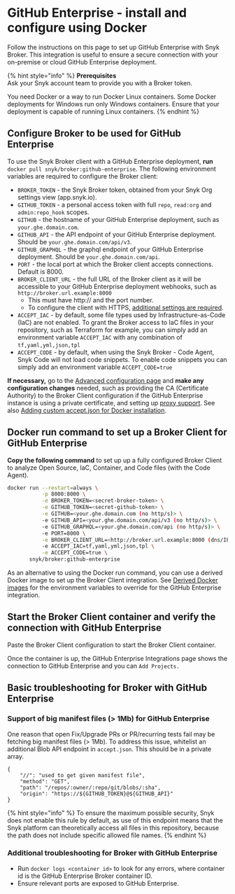 # GitHub Enterprise - install and configure using Docker

Follow the instructions on this page to set up GitHub Enterprise with Snyk Broker. This integration is useful to ensure a secure connection with your on-premise or cloud GitHub Enterprise deployment.

{% hint style="info" %}
**Prerequisites**\
Ask your Snyk account team to provide you with a Broker token.

You need Docker or a way to run Docker Linux containers. Some Docker deployments for Windows run only Windows containers. Ensure that your deployment is capable of running Linux containers.
{% endhint %}

## Configure Broker to be used for GitHub Enterprise

To use the Snyk Broker client with a GitHub Enterprise deployment, **run** `docker pull snyk/broker:github-enterprise`. The following environment variables are required to configure the Broker client:

* `BROKER_TOKEN` - the Snyk Broker token, obtained from your Snyk Org settings view (app.snyk.io).
* `GITHUB_TOKEN` - a personal access token with full `repo`, `read:org` and `admin:repo_hook` scopes.
* `GITHUB` - the hostname of your GitHub Enterprise deployment, such as `your.ghe.domain.com`.
* `GITHUB_API` - the API endpoint of your GitHub Enterprise deployment. Should be `your.ghe.domain.com/api/v3`.
* `GITHUB_GRAPHQL` - the graphql endpoint of your GitHub Enterprise deployment. Should be `your.ghe.domain.com/api`.
* `PORT` - the local port at which the Broker client accepts connections. Default is 8000.
* `BROKER_CLIENT_URL` - the full URL of the Broker client as it will be accessible to your GitHub Enterprise deployment webhooks, such as `http://broker.url.example:8000`
  * This must have http:// and the port number.&#x20;
  * To configure the client with HTTPS, [additional settings are required](https://docs.snyk.io/snyk-admin/snyk-broker/install-and-configure-broker-using-docker/advanced-configuration-for-snyk-broker-docker-installation/https-for-broker-client-with-docker).
* `ACCEPT_IAC` - by default, some file types used by Infrastructure-as-Code (IaC) are not enabled. To grant the Broker access to IaC files in your repository, such as Terraform for example, you can simply add an environment variable `ACCEPT_IAC` with any combination of `tf,yaml,yml,json,tpl`
* `ACCEPT_CODE` - by default, when using the Snyk Broker - Code Agent, Snyk Code will not load code snippets. To enable code snippets you can simply add an environment variable `ACCEPT_CODE=true`

**If necessary,** go to the [Advanced configuration page](advanced-configuration-for-snyk-broker-docker-installation/) and **make any configuration changes** needed, such as providing the CA (Certificate Authority) to the Broker Client configuration if the GitHub Enterprise instance is using a private certificate, and setting up [proxy support](https://docs.snyk.io/integrations/snyk-broker/set-up-snyk-broker/how-to-install-and-configure-your-snyk-broker-client#proxy-support). See also [Adding custom accept.json for Docker installation](advanced-configuration-for-snyk-broker-docker-installation/adding-custom-allowlist-for-docker-installation.md).

## Docker run command to set up a Broker Client for GitHub Enterprise

**Copy the following command** to set up up a fully configured Broker Client to analyze Open Source, IaC, Container, and Code files (with the Code Agent).

```bash
docker run --restart=always \
           -p 8000:8000 \
           -e BROKER_TOKEN=<secret-broker-token> \
           -e GITHUB_TOKEN=<secret-github-token> \
           -e GITHUB=<your.ghe.domain.com (no http/s)> \
           -e GITHUB_API=<your.ghe.domain.com/api/v3 (no http/s)> \
           -e GITHUB_GRAPHQL=<your.ghe.domain.com/api (no http/s)> \
           -e PORT=8000 \
           -e BROKER_CLIENT_URL=<http://broker.url.example:8000 (dns/IP:port)> \
           -e ACCEPT_IAC=tf,yaml,yml,json,tpl \
           -e ACCEPT_CODE=true \
       snyk/broker:github-enterprise
```

As an alternative to using the Docker run command, you can use a derived Docker image to set up the Broker Client integration. See [Derived Docker images](derived-docker-images-for-broker-client-integrations-and-container-registry-agent.md) for the environment variables to override for the GitHub Enterprise integration.

## Start the Broker Client container and verify the connection with GitHub Enterprise

Paste the Broker Client configuration to start the Broker Client container.

Once the container is up, the GitHub Enterprise Integrations page shows the connection to GitHub Enterprise and you can `Add Projects.`

## Basic troubleshooting for Broker with GitHub Enterprise

### **Support of big manifest files (> 1Mb) for GitHub Enterprise**

One reason that open Fix/Upgrade PRs or PR/recurring tests fail may be fetching big manifest files (> 1Mb). To address this issue, whitelist an additional Blob API endpoint in `accept.json`. This should be in a private array.

```
{
    "//": "used to get given manifest file",
    "method": "GET",
    "path": "/repos/:owner/:repo/git/blobs/:sha",
    "origin": "https://${GITHUB_TOKEN}@${GITHUB_API}"
}
```

{% hint style="info" %}
To ensure the maximum possible security, Snyk does not enable this rule by default, as use of this endpoint means that the Snyk platform can theoretically access all files in this repository, because the path does not include specific allowed file names.
{% endhint %}

### **Additional troubleshooting for Broker with GitHub Enterprise**

* Run `docker logs <container id>` to look for any errors, where container id is the GitHub Enterprise Broker container ID.
* Ensure relevant ports are exposed to GitHub Enterprise.
